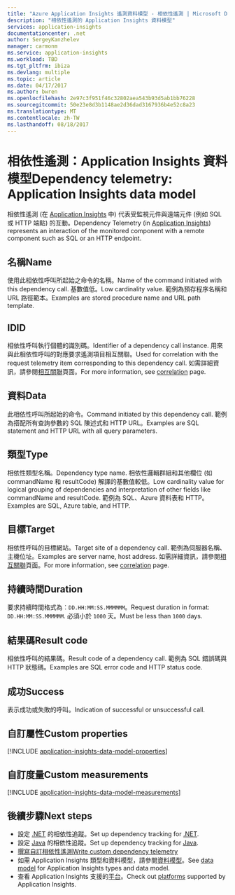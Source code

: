 ```yaml
---
title: "Azure Application Insights 遙測資料模型 - 相依性遙測 | Microsoft Docs"
description: "相依性遙測的 Application Insights 資料模型"
services: application-insights
documentationcenter: .net
author: SergeyKanzhelev
manager: carmonm
ms.service: application-insights
ms.workload: TBD
ms.tgt_pltfrm: ibiza
ms.devlang: multiple
ms.topic: article
ms.date: 04/17/2017
ms.author: bwren
ms.openlocfilehash: 2e97c3f951f46c32802aea543b93d5ab1bb76228
ms.sourcegitcommit: 50e23e8d3b1148ae2d36dad3167936b4e52c8a23
ms.translationtype: MT
ms.contentlocale: zh-TW
ms.lasthandoff: 08/18/2017
---
```

# <a name="dependency-telemetry-application-insights-data-model"></a><span data-ttu-id="8af22-103">相依性遙測：Application Insights 資料模型</span><span class="sxs-lookup"><span data-stu-id="8af22-103">Dependency telemetry: Application Insights data model</span></span>

<span data-ttu-id="8af22-104">相依性遙測 (在 [Application Insights](app-insights-overview.md) 中) 代表受監視元件與遠端元件 (例如 SQL 或 HTTP 端點) 的互動。</span><span class="sxs-lookup"><span data-stu-id="8af22-104">Dependency Telemetry (in [Application Insights](app-insights-overview.md)) represents an interaction of the monitored component with a remote component such as SQL or an HTTP endpoint.</span></span>

## <a name="name"></a><span data-ttu-id="8af22-105">名稱</span><span class="sxs-lookup"><span data-stu-id="8af22-105">Name</span></span>

<span data-ttu-id="8af22-106">使用此相依性呼叫所起始之命令的名稱。</span><span class="sxs-lookup"><span data-stu-id="8af22-106">Name of the command initiated with this dependency call.</span></span> <span data-ttu-id="8af22-107">基數值低。</span><span class="sxs-lookup"><span data-stu-id="8af22-107">Low cardinality value.</span></span> <span data-ttu-id="8af22-108">範例為預存程序名稱和 URL 路徑範本。</span><span class="sxs-lookup"><span data-stu-id="8af22-108">Examples are stored procedure name and URL path template.</span></span>

## <a name="id"></a><span data-ttu-id="8af22-109">ID</span><span class="sxs-lookup"><span data-stu-id="8af22-109">ID</span></span>

<span data-ttu-id="8af22-110">相依性呼叫執行個體的識別碼。</span><span class="sxs-lookup"><span data-stu-id="8af22-110">Identifier of a dependency call instance.</span></span> <span data-ttu-id="8af22-111">用來與此相依性呼叫的對應要求遙測項目相互關聯。</span><span class="sxs-lookup"><span data-stu-id="8af22-111">Used for correlation with the request telemetry item corresponding to this dependency call.</span></span> <span data-ttu-id="8af22-112">如需詳細資訊，請參閱[相互關聯](application-insights-correlation.md)頁面。</span><span class="sxs-lookup"><span data-stu-id="8af22-112">For more information, see [correlation](application-insights-correlation.md) page.</span></span>

## <a name="data"></a><span data-ttu-id="8af22-113">資料</span><span class="sxs-lookup"><span data-stu-id="8af22-113">Data</span></span>

<span data-ttu-id="8af22-114">此相依性呼叫所起始的命令。</span><span class="sxs-lookup"><span data-stu-id="8af22-114">Command initiated by this dependency call.</span></span> <span data-ttu-id="8af22-115">範例為搭配所有查詢參數的 SQL 陳述式和 HTTP URL。</span><span class="sxs-lookup"><span data-stu-id="8af22-115">Examples are SQL statement and HTTP URL with all query parameters.</span></span>

## <a name="type"></a><span data-ttu-id="8af22-116">類型</span><span class="sxs-lookup"><span data-stu-id="8af22-116">Type</span></span>

<span data-ttu-id="8af22-117">相依性類型名稱。</span><span class="sxs-lookup"><span data-stu-id="8af22-117">Dependency type name.</span></span> <span data-ttu-id="8af22-118">相依性邏輯群組和其他欄位 (如 commandName 和 resultCode) 解譯的基數值較低。</span><span class="sxs-lookup"><span data-stu-id="8af22-118">Low cardinality value for logical grouping of dependencies and interpretation of other fields like commandName and resultCode.</span></span> <span data-ttu-id="8af22-119">範例為 SQL、Azure 資料表和 HTTP。</span><span class="sxs-lookup"><span data-stu-id="8af22-119">Examples are SQL, Azure table, and HTTP.</span></span>

## <a name="target"></a><span data-ttu-id="8af22-120">目標</span><span class="sxs-lookup"><span data-stu-id="8af22-120">Target</span></span>

<span data-ttu-id="8af22-121">相依性呼叫的目標網站。</span><span class="sxs-lookup"><span data-stu-id="8af22-121">Target site of a dependency call.</span></span> <span data-ttu-id="8af22-122">範例為伺服器名稱、主機位址。</span><span class="sxs-lookup"><span data-stu-id="8af22-122">Examples are server name, host address.</span></span> <span data-ttu-id="8af22-123">如需詳細資訊，請參閱[相互關聯](application-insights-correlation.md)頁面。</span><span class="sxs-lookup"><span data-stu-id="8af22-123">For more information, see [correlation](application-insights-correlation.md) page.</span></span>

## <a name="duration"></a><span data-ttu-id="8af22-124">持續時間</span><span class="sxs-lookup"><span data-stu-id="8af22-124">Duration</span></span>

<span data-ttu-id="8af22-125">要求持續時間格式為︰`DD.HH:MM:SS.MMMMMM`。</span><span class="sxs-lookup"><span data-stu-id="8af22-125">Request duration in format: `DD.HH:MM:SS.MMMMMM`.</span></span> <span data-ttu-id="8af22-126">必須小於 `1000` 天。</span><span class="sxs-lookup"><span data-stu-id="8af22-126">Must be less than `1000` days.</span></span>

## <a name="result-code"></a><span data-ttu-id="8af22-127">結果碼</span><span class="sxs-lookup"><span data-stu-id="8af22-127">Result code</span></span>

<span data-ttu-id="8af22-128">相依性呼叫的結果碼。</span><span class="sxs-lookup"><span data-stu-id="8af22-128">Result code of a dependency call.</span></span> <span data-ttu-id="8af22-129">範例為 SQL 錯誤碼與 HTTP 狀態碼。</span><span class="sxs-lookup"><span data-stu-id="8af22-129">Examples are SQL error code and HTTP status code.</span></span>

## <a name="success"></a><span data-ttu-id="8af22-130">成功</span><span class="sxs-lookup"><span data-stu-id="8af22-130">Success</span></span>

<span data-ttu-id="8af22-131">表示成功或失敗的呼叫。</span><span class="sxs-lookup"><span data-stu-id="8af22-131">Indication of successful or unsuccessful call.</span></span>

## <a name="custom-properties"></a><span data-ttu-id="8af22-132">自訂屬性</span><span class="sxs-lookup"><span data-stu-id="8af22-132">Custom properties</span></span>

[!INCLUDE [application-insights-data-model-properties](../../includes/application-insights-data-model-properties.md)]

## <a name="custom-measurements"></a><span data-ttu-id="8af22-133">自訂度量</span><span class="sxs-lookup"><span data-stu-id="8af22-133">Custom measurements</span></span>

[!INCLUDE [application-insights-data-model-measurements](../../includes/application-insights-data-model-measurements.md)]


## <a name="next-steps"></a><span data-ttu-id="8af22-134">後續步驟</span><span class="sxs-lookup"><span data-stu-id="8af22-134">Next steps</span></span>

- <span data-ttu-id="8af22-135">設定 [.NET](app-insights-asp-net-dependencies.md) 的相依性追蹤。</span><span class="sxs-lookup"><span data-stu-id="8af22-135">Set up dependency tracking for [.NET](app-insights-asp-net-dependencies.md).</span></span>
- <span data-ttu-id="8af22-136">設定 [Java](app-insights-java-agent.md) 的相依性追蹤。</span><span class="sxs-lookup"><span data-stu-id="8af22-136">Set up dependency tracking for [Java](app-insights-java-agent.md).</span></span>
- [<span data-ttu-id="8af22-137">撰寫自訂相依性遙測</span><span class="sxs-lookup"><span data-stu-id="8af22-137">Write custom dependency telemetry</span></span>](app-insights-api-custom-events-metrics.md#trackdependency)
- <span data-ttu-id="8af22-138">如需 Application Insights 類型和資料模型，請參閱[資料模型](application-insights-data-model.md)。</span><span class="sxs-lookup"><span data-stu-id="8af22-138">See [data model](application-insights-data-model.md) for Application Insights types and data model.</span></span>
- <span data-ttu-id="8af22-139">查看 Application Insights 支援的[平台](app-insights-platforms.md)。</span><span class="sxs-lookup"><span data-stu-id="8af22-139">Check out [platforms](app-insights-platforms.md) supported by Application Insights.</span></span>
